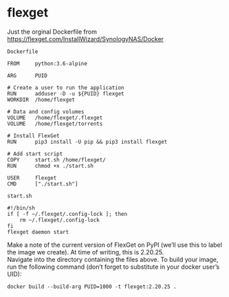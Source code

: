 # flexget
Just the orginal Dockerfile from https://flexget.com/InstallWizard/SynologyNAS/Docker

`Dockerfile`
```
FROM     python:3.6-alpine

ARG      PUID

# Create a user to run the application
RUN      adduser -D -u ${PUID} flexget
WORKDIR  /home/flexget

# Data and config volumes
VOLUME   /home/flexget/.flexget
VOLUME   /home/flexget/torrents

# Install FlexGet
RUN      pip3 install -U pip && pip3 install flexget

# Add start script
COPY     start.sh /home/flexget/
RUN      chmod +x ./start.sh

USER     flexget
CMD      ["./start.sh"]
```

`start.sh`
```
#!/bin/sh
if [ -f ~/.flexget/.config-lock ]; then
    rm ~/.flexget/.config-lock
fi
flexget daemon start
```

Make a note of the current version of FlexGet on PyPI (we’ll use this to label the image we create). At time of writing, this is 2.20.25.  
Navigate into the directory containing the files above. To build your image, run the following command (don’t forget to substitute in your docker user’s UID):

```
docker build --build-arg PUID=1000 -t flexget:2.20.25 .
```

